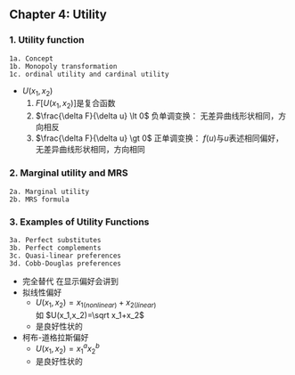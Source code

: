## Chapter 4: Utility
### 1. Utility function
    1a. Concept
    1b. Monopoly transformation
    1c. ordinal utility and cardinal utility
- $U(x_1, x_2)$
  1) $F[U(x_1, x_2)]$是复合函数  
  2) $\frac{\delta F}{\delta u} \lt 0$ 负单调变换： 无差异曲线形状相同，方向相反
  3) $\frac{\delta F}{\delta u} \gt 0$ 正单调变换： $f(u)$与$u$表述相同偏好，无差异曲线形状相同，方向相同
### 2. Marginal utility and MRS
    2a. Marginal utility
    2b. MRS formula
### 3. Examples of Utility Functions
    3a. Perfect substitutes
    3b. Perfect complements
    3c. Quasi-linear preferences
    3d. Cobb-Douglas preferences
 - 完全替代 在显示偏好会讲到
 - 拟线性偏好
   - $U(x_1,x_2)=x_{1(nonlinear)}+x_{2(linear)}$     
    如 $U(x_1,x_2)=\sqrt x_1+x_2$
   - 是良好性状的
 - 柯布-道格拉斯偏好
   - $U(x_1,x_2)= x_1^ax_2^b$ 
   - 是良好性状的